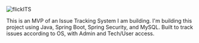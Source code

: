 ![flickITS](https://user-images.githubusercontent.com/78988961/155041895-d5f9e7c3-2375-401e-9b9d-0fd59c5eb4d5.png)

This is an MVP of an Issue Tracking System I am building.
I'm building this project using Java, Spring Boot, Spring Security, and MySQL.
Built to track issues according to OS, with Admin and Tech/User access.
